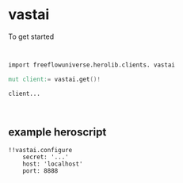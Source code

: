 # vastai



To get started

```v


import freeflowuniverse.herolib.clients. vastai

mut client:= vastai.get()!

client...




```

## example heroscript

```hero
!!vastai.configure
    secret: '...'
    host: 'localhost'
    port: 8888
```


